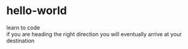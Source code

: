 # hello-world
learn to code <br>
if you are heading the right direction you will eventually arrive at your destination

